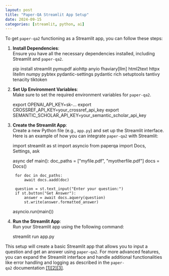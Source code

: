 ```yaml
---
layout: post
title: "Paper-QA Streamlit App Setup"
date: 2024-09-15
categories: [streamlit, python, ai]
---
```


To get `paper-qa2` functioning as a Streamlit app, you can follow these steps:

1. **Install Dependencies**:  
    Ensure you have all the necessary dependencies installed, including Streamlit and `paper-qa2`.
    
    pip install streamlit pymupdf aiohttp anyio fhaviary[llm] html2text httpx litellm numpy pybtex pydantic-settings pydantic rich setuptools tantivy tenacity tiktoken
    
2. **Set Up Environment Variables**:  
    Make sure to set the required environment variables for `paper-qa2`.
    
    export OPENAI_API_KEY=sk-...
    export CROSSREF_API_KEY=your_crossref_api_key
    export SEMANTIC_SCHOLAR_API_KEY=your_semantic_scholar_api_key
    
3. **Create the Streamlit App**:  
    Create a new Python file (e.g., `app.py`) and set up the Streamlit interface. Here is an example of how you can integrate `paper-qa2` with Streamlit:
    
    import streamlit as st
    import asyncio
    from paperqa import Docs, Settings, ask
    
    async def main():
        doc_paths = ["myfile.pdf", "myotherfile.pdf"]
        docs = Docs()
    
        for doc in doc_paths:
            await docs.aadd(doc)
    
        question = st.text_input("Enter your question:")
        if st.button("Get Answer"):
            answer = await docs.aquery(question)
            st.write(answer.formatted_answer)
    
    asyncio.run(main())
    
4. **Run the Streamlit App**:  
    Run your Streamlit app using the following command:
    
    streamlit run app.py
    

This setup will create a basic Streamlit app that allows you to input a question and get an answer using `paper-qa2`. For more advanced features, you can expand the Streamlit interface and handle additional functionalities like error handling and logging as described in the `paper-qa2` documentation [[1]](https://github.com/Future-House/paper-qa/blob/main/README.md)[[2]](https://github.com/Future-House/paper-qa/blob/main/paperqa/llms.py)[[3]](https://github.com/Future-House/paper-qa/blob/main/paperqa/docs.py).
